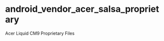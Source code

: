 android_vendor_acer_salsa_proprietary
=====================================

Acer Liquid CM9 Proprietary Files  